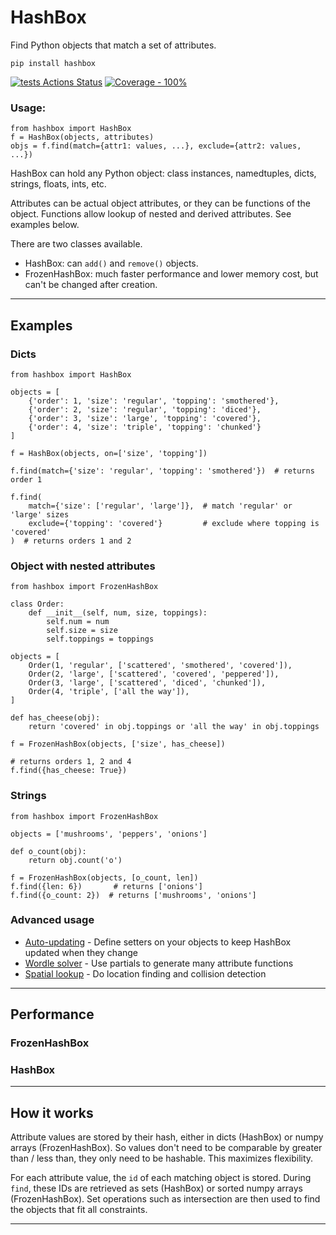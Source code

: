 # HashBox

Find Python objects that match a set of attributes.

`pip install hashbox`

[![tests Actions Status](https://github.com/manimino/hashbox/workflows/tests/badge.svg)](https://github.com/manimino/hashbox/actions)
[![Coverage - 100%](https://img.shields.io/static/v1?label=Coverage&message=100%&color=2ea44f)](test/cov.txt)

### Usage:

```
from hashbox import HashBox
f = HashBox(objects, attributes)
objs = f.find(match={attr1: values, ...}, exclude={attr2: values, ...})
```

HashBox can hold any Python object: class instances, namedtuples, dicts, strings, floats, ints, etc.

Attributes can be actual object attributes, or they can be functions of the object. Functions
allow lookup of nested and derived attributes. See examples below.

There are two classes available.
 - HashBox: can `add()` and `remove()` objects.
 - FrozenHashBox: much faster performance and lower memory cost, but can't be changed after creation.

____

## Examples

### Dicts

```
from hashbox import HashBox

objects = [
    {'order': 1, 'size': 'regular', 'topping': 'smothered'}, 
    {'order': 2, 'size': 'regular', 'topping': 'diced'}, 
    {'order': 3, 'size': 'large', 'topping': 'covered'},
    {'order': 4, 'size': 'triple', 'topping': 'chunked'}
]

f = HashBox(objects, on=['size', 'topping'])

f.find(match={'size': 'regular', 'topping': 'smothered'})  # returns order 1

f.find(
    match={'size': ['regular', 'large']},  # match 'regular' or 'large' sizes
    exclude={'topping': 'covered'}         # exclude where topping is 'covered'
)  # returns orders 1 and 2
```

### Object with nested attributes

```
from hashbox import FrozenHashBox

class Order:
    def __init__(self, num, size, toppings):
        self.num = num
        self.size = size
        self.toppings = toppings
    
objects = [
    Order(1, 'regular', ['scattered', 'smothered', 'covered']),
    Order(2, 'large', ['scattered', 'covered', 'peppered']),
    Order(3, 'large', ['scattered', 'diced', 'chunked']),
    Order(4, 'triple', ['all the way']),
]

def has_cheese(obj):
    return 'covered' in obj.toppings or 'all the way' in obj.toppings

f = FrozenHashBox(objects, ['size', has_cheese])

# returns orders 1, 2 and 4
f.find({has_cheese: True})  
```

### Strings

```
from hashbox import FrozenHashBox

objects = ['mushrooms', 'peppers', 'onions']

def o_count(obj):
    return obj.count('o')

f = FrozenHashBox(objects, [o_count, len])
f.find({len: 6})       # returns ['onions']
f.find({o_count: 2})  # returns ['mushrooms', 'onions']
```

### Advanced usage
 
 - [Auto-updating](examples/update.py) - Define setters on your objects to keep HashBox updated when they change
 - [Wordle solver](examples/wordle.ipynb) - Use partials to generate many attribute functions
 - [Spatial lookup](examples/spatial.py) - Do location finding and collision detection

____

## Performance


### FrozenHashBox



### HashBox


____

## How it works

Attribute values are stored by their hash, either in dicts (HashBox) or numpy 
arrays (FrozenHashBox). So values don't need to be comparable by greater than / less than, they only need to be 
hashable. This maximizes flexibility.

For each attribute value, the `id` of each matching object is stored. During `find`, these IDs are retrieved as sets 
(HashBox) or sorted numpy arrays (FrozenHashBox). Set operations such as intersection are then used to find the 
objects that fit all constraints.

____
